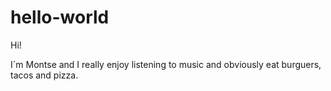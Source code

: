 # hello-world

Hi!

I´m Montse and I really enjoy listening to music and obviously eat burguers, tacos and pizza. 

